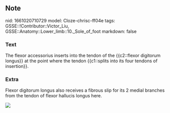 ## Note
nid: 1661020710729
model: Cloze-chrisc-ff04e
tags: GSSE::!Contributor::Victor_Liu, GSSE::Anatomy::Lower_limb::10._Sole_of_foot
markdown: false

### Text
<div>
  The flexor accessorius inserts into the tendon of the
  {{c2::flexor digitorum longus}} at the point where the tendon
  {{c1::splits into its four tendons of insertion}}.
</div>

### Extra
Flexor digitorum longus also receives a fibrous slip for its 2
medial branches from the tendon of flexor hallucis longus here.
<div><img src=
"paste-18dc68c8940c01cb9225b942de5b45ceaaa5e18b.jpg"></div>

